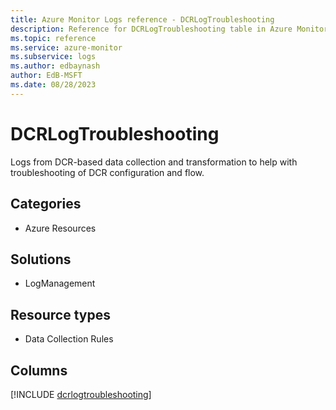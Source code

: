 ```yaml
---
title: Azure Monitor Logs reference - DCRLogTroubleshooting
description: Reference for DCRLogTroubleshooting table in Azure Monitor Logs.
ms.topic: reference
ms.service: azure-monitor
ms.subservice: logs
ms.author: edbaynash
author: EdB-MSFT
ms.date: 08/28/2023
---
```


# DCRLogTroubleshooting

Logs from DCR-based data collection and transformation to help with troubleshooting of DCR configuration and flow.

## Categories

- Azure Resources
## Solutions

- LogManagement
## Resource types

- Data Collection Rules

            


## Columns
  
[!INCLUDE [dcrlogtroubleshooting](../includes/dcrlogtroubleshooting-include.md)]
